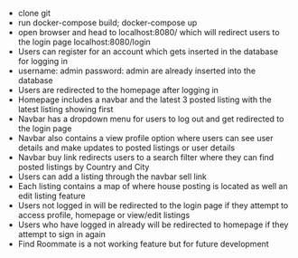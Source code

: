 - clone git
- run docker-compose build; docker-compose up
- open browser and head to localhost:8080/ which will redirect users to the login page localhost:8080/login
- Users can register for an account which gets inserted in the database for logging in
- username: admin password: admin are already inserted into the database
- Users are redirected to the homepage after logging in
- Homepage includes a navbar and the latest 3 posted listing with the latest listing showing first
- Navbar has a dropdown menu for users to log out and get redirected to the login page
- Navbar also contains a view profile option where users can see user details and make updates to posted listings or user details
- Navbar buy link redirects users to a search filter where they can find posted listings by Country and City
- Users can add a listing through the navbar sell link
- Each listing contains a map of where house posting is located as well an edit listing feature
- Users not logged in will be redirected to the login page if they attempt to access profile, homepage or view/edit listings
- Users who have logged in already will be redirected to homepage if they attempt to sign in again
- Find Roommate is a not working feature but for future development